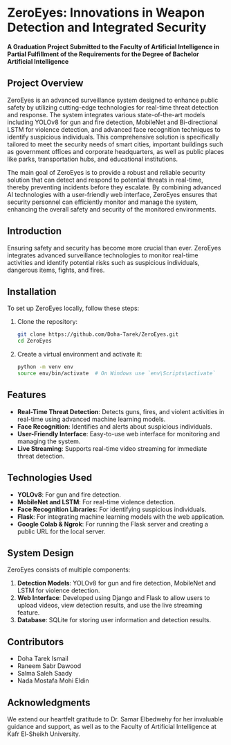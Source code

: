 # ZeroEyes: Innovations in Weapon Detection and Integrated Security

**A Graduation Project Submitted to the Faculty of Artificial Intelligence in Partial Fulfillment of the Requirements for the Degree of Bachelor Artificial Intelligence**

## Project Overview
ZeroEyes is an advanced surveillance system designed to enhance public safety by utilizing cutting-edge technologies for real-time threat detection and response. The system integrates various state-of-the-art models including YOLOv8 for gun and fire detection, MobileNet and Bi-directional LSTM for violence detection, and advanced face recognition techniques to identify suspicious individuals. This comprehensive solution is specifically tailored to meet the security needs of smart cities, important buildings such as government offices and corporate headquarters, as well as public places like parks, transportation hubs, and educational institutions. 

The main goal of ZeroEyes is to provide a robust and reliable security solution that can detect and respond to potential threats in real-time, thereby preventing incidents before they escalate. By combining advanced AI technologies with a user-friendly web interface, ZeroEyes ensures that security personnel can efficiently monitor and manage the system, enhancing the overall safety and security of the monitored environments.

## Introduction
Ensuring safety and security has become more crucial than ever. ZeroEyes integrates advanced surveillance technologies to monitor real-time activities and identify potential risks such as suspicious individuals, dangerous items, fights, and fires.

## Installation
To set up ZeroEyes locally, follow these steps:

1. Clone the repository:
    ```bash
    git clone https://github.com/Doha-Tarek/ZeroEyes.git
    cd ZeroEyes
    ```

2. Create a virtual environment and activate it:
    ```bash
    python -m venv env
    source env/bin/activate  # On Windows use `env\Scripts\activate`
    ```

## Features
- **Real-Time Threat Detection**: Detects guns, fires, and violent activities in real-time using advanced machine learning models.
- **Face Recognition**: Identifies and alerts about suspicious individuals.
- **User-Friendly Interface**: Easy-to-use web interface for monitoring and managing the system.
- **Live Streaming**: Supports real-time video streaming for immediate threat detection.

## Technologies Used
- **YOLOv8**: For gun and fire detection.
- **MobileNet and LSTM**: For real-time violence detection.
- **Face Recognition Libraries**: For identifying suspicious individuals.
- **Flask**: For integrating machine learning models with the web application.
- **Google Colab & Ngrok**: For running the Flask server and creating a public URL for the local server.

## System Design
ZeroEyes consists of multiple components:
1. **Detection Models**: YOLOv8 for gun and fire detection, MobileNet and LSTM for violence detection.
2. **Web Interface**: Developed using Django and Flask to allow users to upload videos, view detection results, and use the live streaming feature.
3. **Database**: SQLite for storing user information and detection results.

## Contributors
- Doha Tarek Ismail
- Raneem Sabr Dawood
- Salma Saleh Saady
- Nada Mostafa Mohi Eldin

## Acknowledgments
We extend our heartfelt gratitude to Dr. Samar Elbedwehy for her invaluable guidance and support, as well as to the Faculty of Artificial Intelligence at Kafr El-Sheikh University.
